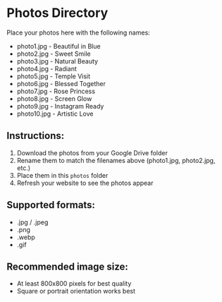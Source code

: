 # Photos Directory

Place your photos here with the following names:
- photo1.jpg - Beautiful in Blue
- photo2.jpg - Sweet Smile  
- photo3.jpg - Natural Beauty
- photo4.jpg - Radiant
- photo5.jpg - Temple Visit
- photo6.jpg - Blessed Together
- photo7.jpg - Rose Princess
- photo8.jpg - Screen Glow
- photo9.jpg - Instagram Ready
- photo10.jpg - Artistic Love

## Instructions:
1. Download the photos from your Google Drive folder
2. Rename them to match the filenames above (photo1.jpg, photo2.jpg, etc.)
3. Place them in this `photos` folder
4. Refresh your website to see the photos appear

## Supported formats:
- .jpg / .jpeg
- .png
- .webp
- .gif

## Recommended image size:
- At least 800x800 pixels for best quality
- Square or portrait orientation works best
